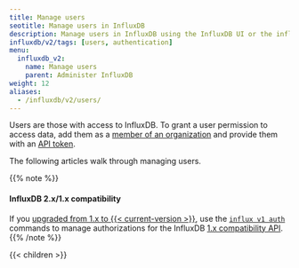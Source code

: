 ```yaml
---
title: Manage users
seotitle: Manage users in InfluxDB
description: Manage users in InfluxDB using the InfluxDB UI or the influx CLI.
influxdb/v2/tags: [users, authentication]
menu:
  influxdb_v2:
    name: Manage users
    parent: Administer InfluxDB
weight: 12
aliases:
  - /influxdb/v2/users/
---
```


Users are those with access to InfluxDB.
To grant a user permission to access data, add them as a
[member of an organization](/influxdb/v2/admin/organizations/members/)
and provide them with an [API token](/influxdb/v2/admin/tokens/).

The following articles walk through managing users.

{{% note %}}
#### InfluxDB 2.x/1.x compatibility
If you [upgraded from 1.x to {{< current-version >}}](/influxdb/v2/upgrade/v1-to-v2/),
use the [`influx v1 auth`](/influxdb/v2/reference/cli/influx/v1/auth/) commands
to manage authorizations for the InfluxDB [1.x compatibility API](/influxdb/v2/reference/api/influxdb-1x/).
{{% /note %}}

{{< children >}}
